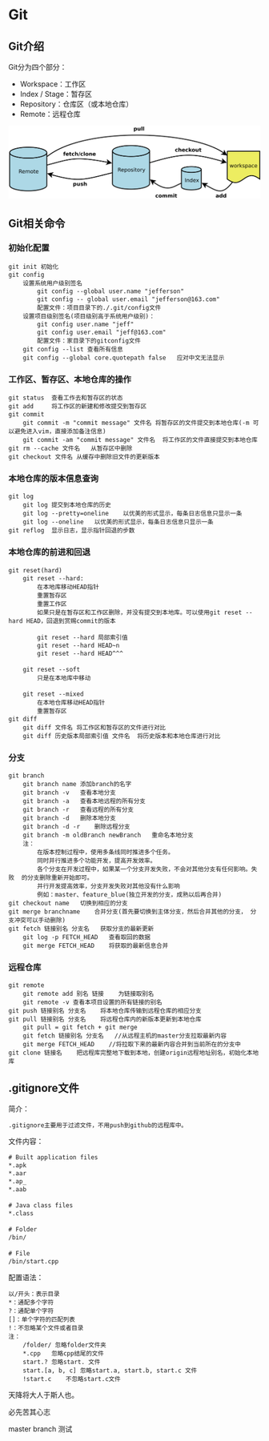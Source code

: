 # Git
## Git介绍

Git分为四个部分：
+ Workspace：工作区
+ Index / Stage：暂存区
+ Repository：仓库区（或本地仓库）
+  Remote：远程仓库

![git流程](./.img/Git1GitIntroduce.jpeg)

## Git相关命令

### 初始化配置

    git init 初始化
    git config
        设置系统用户级别签名
            git config --global user.name "jefferson"
            git config -- global user.email "jefferson@163.com"
            配置文件：项目目录下的./.git/config文件
        设置项目级别签名(项目级别高于系统用户级别)：
            git config user.name "jeff"
            git config user.email "jeff@163.com"
            配置文件：家目录下的gitconfig文件
        git config --list 查看所有信息
        git config --global core.quotepath false   应对中文无法显示

### 工作区、暂存区、本地仓库的操作

    git status  查看工作去和暂存区的状态
    git add     将工作区的新建和修改提交到暂存区
    git commit  
        git commit -m "commit message" 文件名 将暂存区的文件提交到本地仓库(-m 可以避免进入vim，直接添加备注信息)
        git commit -am "commit message" 文件名  将工作区的文件直接提交到本地仓库
    git rm --cache 文件名   从暂存区中删除
    git checkout 文件名 从缓存中删除旧文件的更新版本

### 本地仓库的版本信息查询

    git log
        git log 提交到本地仓库的历史
        git log --pretty=oneline    以优美的形式显示，每条日志信息只显示一条
        git log --oneline   以优美的形式显示，每条日志信息只显示一条
    git reflog  显示日志，显示指针回退的步数

### 本地仓库的前进和回退

    git reset(hard)
        git reset --hard:
            在本地库移动HEAD指针
            重置暂存区
            重置工作区
            如果只是在暂存区和工作区删除，并没有提交到本地库。可以使用git reset --hard HEAD，回退到赏赐commit的版本

            git reset --hard 局部索引值
            git reset --hard HEAD~n
            git reset --hard HEAD^^^

        git reset --soft
            只是在本地库中移动

        git reset --mixed
            在本地仓库移动HEAD指针
            重置暂存区
    git diff
        git diff 文件名 将工作区和暂存区的文件进行对比
        git diff 历史版本局部索引值 文件名  将历史版本和本地仓库进行对比
### 分支
    git branch
        git branch name 添加branch的名字
        git branch -v   查看本地分支
        git branch -a   查看本地远程的所有分支
        git branch -r   查看远程的所有分支
        git branch -d   删除本地分支
        git branch -d -r    删除远程分支
        git branch -m oldBranch newBranch   重命名本地分支
        注：
            在版本控制过程中，使用多条线同时推进多个任务。
            同时并行推进多个功能开发，提高开发效率。
            各个分支在开发过程中，如果某一个分支开发失败，不会对其他分支有任何影响。失败	的分支删除重新开始即可。
            并行开发提高效率，分支开发失败对其他没有什么影响
            例如：master、feature_blue(独立开发的分支，成熟以后再合并)
    git checkout name   切换到相应的分支
    git merge branchname    合并分支(首先要切换到主体分支，然后合并其他的分支， 分支冲突可以手动删除)
    git fetch 链接别名 分支名   获取分支的最新更新
        git log -p FETCH_HEAD   查看取回的数据
        git merge FETCH_HEAD    将获取的最新信息合并

### 远程仓库

    git remote
        git remote add 别名 链接    为链接取别名
        git remote -v 查看本项目设置的所有链接的别名
    git push 链接别名 分支名    将本地仓库传输到远程仓库的相应分支
    git pull 链接别名 分支名    将远程仓库内的新版本更新到本地仓库
        git pull = git fetch + git merge
        git fetch 链接别名 分支名   //从远程主机的master分支拉取最新内容 
        git merge FETCH_HEAD    //将拉取下来的最新内容合并到当前所在的分支中
    git clone 链接名    把远程库完整地下载到本地，创建origin远程地址别名，初始化本地库


## .gitignore文件
简介：

    .gitignore主要用于过滤文件，不用push到github的远程库中。

文件内容：

    # Built application files
    *.apk
    *.aar
    *.ap_
    *.aab
    
    # Java class files
    *.class

    # Folder
    /bin/

    # File
    /bin/start.cpp

配置语法：

    以/开头：表示目录
    *：通配多个字符
    ?：通配单个字符
    []：单个字符的匹配列表
    !：不忽略某个文件或者目录
    注：
        /folder/ 忽略folder文件夹
        *.cpp   忽略cpp结尾的文件
        start.? 忽略start. 文件
        start.[a, b, c] 忽略start.a, start.b, start.c 文件
        !start.c    不忽略start.c文件


天降将大人于斯人也。

必先苦其心志

master branch 测试